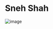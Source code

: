 # Sneh Shah

![image](https://github.com/snehshah09/ECE444-F2023-Assignment1/assets/52886440/6350b0ef-4451-4743-8e67-f4d5105541ee)
